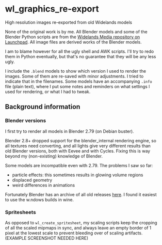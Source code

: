 # wl_graphics_re-export
High resolution images re-exported from old Widelands models

None of the original work is by me. All Blender models and some of the Blender Python scripts are from the [Widelands Media repository on Launchpad](https://code.launchpad.net/widelands-media). All image files are derived works of the Blender models.

I am to blame however for all the ugly shell and AWK scripts. I'll try to redo them in Python eventually, but that's no guarantee that they will be any less ugly.

I include the `.blend` models to show which version I used to render the images. Some of them are re-saved with minor adjustments. I tried to indicate that in the filenames. Some models have an accompanying `.info` file (plain text), where I put some notes and reminders on what settings I used for rendering, or what I had to tweak.

## Background information

### Blender versions
I first try to render all models in Blender 2.79 (on Debian buster).

Blender 2.8+ dropped support for the blender_internal rendering engine, so all textures need converting, and all lights give very different results than old Blender versions, both with Eevee and with Cycles. Fixing this is way beyond my (non-existing) knowledge of Blender.

Some models are incompatible even with 2.79. The problems I saw so far:
- particle effects: this sometimes results in glowing volume regions
- displaced geometry
- weird differences in animations

Fortunately Blender has an archive of all old releases [here](https://download.blender.org/release/). I found it easiest to use the w.ndows builds in wine.

### Spritesheets
As opposed to `wl_create_spritesheet`, my scaling scripts keep the cropping of all the scaled mipmaps in sync, and always leave an empty border of 1 pixel at the lowest scale to prevent bleeding over of scaling artifacts. (EXAMPLE SCREENSHOT NEEDED HERE)
